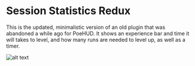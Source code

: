 # Session Statistics Redux

This is the updated, minimalistic version of an old plugin that was abandoned a while ago for PoeHUD. It shows an experience bar and time it will takes to level, and how many runs are needed to level up, as well as a timer.

![alt text](https://i.imgur.com/y67BTwY.jpg)
